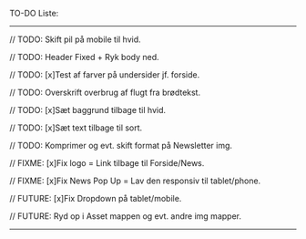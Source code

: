TO-DO Liste:

________________________________________________________________________________

// TODO: Skift pil på mobile til hvid.

// TODO: Header Fixed + Ryk body ned.

// TODO: [x]Test af farver på undersider jf. forside.

// TODO: Overskrift overbrug af flugt fra brødtekst.

// TODO: [x]Sæt baggrund tilbage til hvid.

// TODO: [x]Sæt text tilbage til sort.

// TODO: Komprimer og evt. skift format på Newsletter img.

// FIXME: [x]Fix logo = Link tilbage til Forside/News.

// FIXME: [x]Fix News Pop Up = Lav den responsiv til tablet/phone.

// FUTURE: [x]Fix Dropdown på tablet/mobile.

// FUTURE: Ryd op i Asset mappen og evt. andre img mapper.



________________________________________________________________________________

